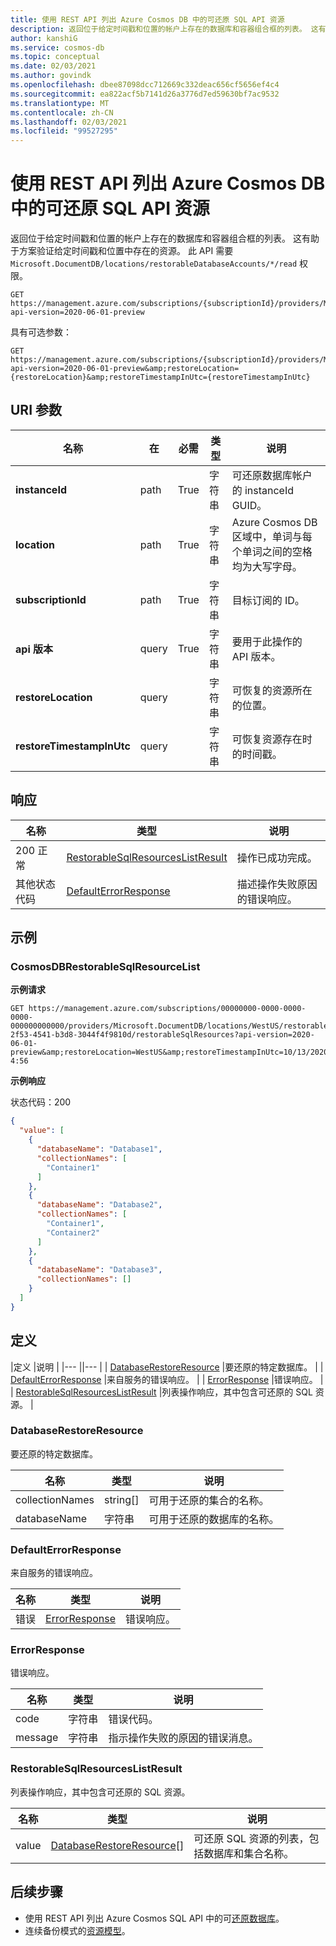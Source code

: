 ```yaml
---
title: 使用 REST API 列出 Azure Cosmos DB 中的可还原 SQL API 资源
description: 返回位于给定时间戳和位置的帐户上存在的数据库和容器组合框的列表。 这有助于方案验证给定时间戳和位置中存在的资源。
author: kanshiG
ms.service: cosmos-db
ms.topic: conceptual
ms.date: 02/03/2021
ms.author: govindk
ms.openlocfilehash: dbee87098dcc712669c332deac656cf5656ef4c4
ms.sourcegitcommit: ea822acf5b7141d26a3776d7ed59630bf7ac9532
ms.translationtype: MT
ms.contentlocale: zh-CN
ms.lasthandoff: 02/03/2021
ms.locfileid: "99527295"
---
```

# <a name="list-restorable-sql-api-resources-in-azure-cosmos-db-using-rest-api"></a>使用 REST API 列出 Azure Cosmos DB 中的可还原 SQL API 资源

返回位于给定时间戳和位置的帐户上存在的数据库和容器组合框的列表。 这有助于方案验证给定时间戳和位置中存在的资源。 此 API 需要 `Microsoft.DocumentDB/locations/restorableDatabaseAccounts/*/read` 权限。

```http
GET https://management.azure.com/subscriptions/{subscriptionId}/providers/Microsoft.DocumentDB/locations/{location}/restorableDatabaseAccounts/{instanceId}/restorableSqlResources?api-version=2020-06-01-preview
```

具有可选参数：

```http
GET https://management.azure.com/subscriptions/{subscriptionId}/providers/Microsoft.DocumentDB/locations/{location}/restorableDatabaseAccounts/{instanceId}/restorableSqlResources?api-version=2020-06-01-preview&amp;restoreLocation={restoreLocation}&amp;restoreTimestampInUtc={restoreTimestampInUtc}
```

## <a name="uri-parameters"></a>URI 参数

| 名称 | 在 | 必需 | 类型 | 说明 |
| --- | --- | --- | --- | --- |
| **instanceId** | path | True |字符串| 可还原数据库帐户的 instanceId GUID。 |
| **location** | path | True | 字符串| Azure Cosmos DB 区域中，单词与每个单词之间的空格均为大写字母。 |
| **subscriptionId** | path | True | 字符串| 目标订阅的 ID。 |
| **api 版本** | query | True | 字符串 | 要用于此操作的 API 版本。 |
| **restoreLocation** | query | |字符串| 可恢复的资源所在的位置。 |
| **restoreTimestampInUtc** | query | |字符串| 可恢复资源存在时的时间戳。 |

## <a name="responses"></a>响应

| 名称 | 类型 | 说明 |
| --- | --- | --- |
| 200 正常 | [RestorableSqlResourcesListResult](#restorablesqlresourceslistresult)| 操作已成功完成。 |
| 其他状态代码 | [DefaultErrorResponse](#defaulterrorresponse)| 描述操作失败原因的错误响应。 |

## <a name="examples"></a>示例

### <a name="cosmosdbrestorablesqlresourcelist"></a>CosmosDBRestorableSqlResourceList

**示例请求**

```http
GET https://management.azure.com/subscriptions/00000000-0000-0000-0000-000000000000/providers/Microsoft.DocumentDB/locations/WestUS/restorableDatabaseAccounts/d9b26648-2f53-4541-b3d8-3044f4f9810d/restorableSqlResources?api-version=2020-06-01-preview&amp;restoreLocation=WestUS&amp;restoreTimestampInUtc=10/13/2020 4:56
```

**示例响应**

状态代码：200

```json
{
  "value": [
    {
      "databaseName": "Database1",
      "collectionNames": [
        "Container1"
      ]
    },
    {
      "databaseName": "Database2",
      "collectionNames": [
        "Container1",
        "Container2"
      ]
    },
    {
      "databaseName": "Database3",
      "collectionNames": []
    }
  ]
}
```

## <a name="definitions"></a>定义

|定义 |说明 | |--- ||--- | | [DatabaseRestoreResource](#databaserestoreresource) |要还原的特定数据库。 | | [DefaultErrorResponse](#defaulterrorresponse) |来自服务的错误响应。 | | [ErrorResponse](#errorresponse) |错误响应。 | | [RestorableSqlResourcesListResult](#restorablesqlresourceslistresult) |列表操作响应，其中包含可还原的 SQL 资源。 |

### <a name="databaserestoreresource"></a><a id="databaserestoreresource"></a>DatabaseRestoreResource

要还原的特定数据库。

| **名称** | **类型** | **说明** |
| --- | --- | --- |
| collectionNames |string[]| 可用于还原的集合的名称。 |
| databaseName |字符串| 可用于还原的数据库的名称。 |

### <a name="defaulterrorresponse"></a><a id="defaulterrorresponse"></a>DefaultErrorResponse

来自服务的错误响应。

| **名称** | **类型** | **说明** |
| --- | --- | --- |
| 错误 | [ErrorResponse](#errorresponse)| 错误响应。 |

### <a name="errorresponse"></a><a id="errorresponse"></a>ErrorResponse

错误响应。

| **名称** | **类型** | **说明** |
| --- | --- | --- |
| code |字符串| 错误代码。 |
| message |字符串| 指示操作失败的原因的错误消息。 |

### <a name="restorablesqlresourceslistresult"></a><a id="restorablesqlresourceslistresult"></a>RestorableSqlResourcesListResult

列表操作响应，其中包含可还原的 SQL 资源。

| **名称** | **类型** | **说明** |
| --- | --- | --- |
| value |[DatabaseRestoreResource](#databaserestoreresource)[]| 可还原 SQL 资源的列表，包括数据库和集合名称。 |

## <a name="next-steps"></a>后续步骤

* 使用 REST API 列出 Azure Cosmos SQL API 中的可[还原数据库](restorable-sql-databases-list.md)。
* 连续备份模式的[资源模型](continuous-backup-restore-resource-model.md)。